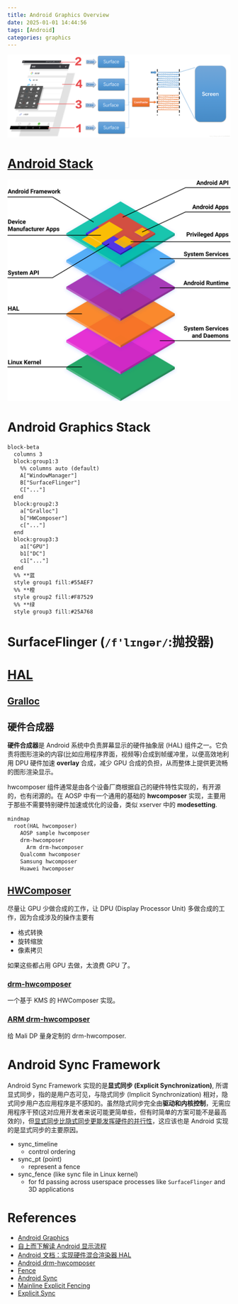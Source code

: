 ```yaml
---
title: Android Graphics Overview
date: 2025-01-01 14:44:56
tags: [Android]
categories: graphics
---
```



![Android Graphics](/images/hal/android-graphics.png)

<!--more-->

# [Android Stack](https://source.android.com/docs/core/architecture?hl=zh-cn)

![Android Stack](/images/hal/android-stack.svg)

# Android Graphics Stack

```mermaid
block-beta
  columns 3
  block:group1:3
    %% columns auto (default)   
    A["WindowManager"]
    B["SurfaceFlinger"]
    C["..."]
  end
  block:group2:3
    a["Gralloc"]
    b["HWComposer"]
    c["..."]
  end
  block:group3:3
    a1["GPU"]
    b1["DC"]
    c1["..."]
  end
  %% **蓝
  style group1 fill:#55AEF7
  %% **橙
  style group2 fill:#F87529
  %% **绿
  style group3 fill:#25A768
```

# SurfaceFlinger (`/f'lɪngər/`:抛投器)

# [HAL](https://android.googlesource.com/platform/hardware/libhardware/)

## [Gralloc](https://android.googlesource.com/platform/hardware/libhardware/+/refs/heads/main/modules/gralloc/)

## 硬件合成器

**硬件合成器**是 Android 系统中负责屏幕显示的硬件抽象层 (HAL) 组件之一。它负责将图形渲染的内容(比如应用程序界面，视频等)合成到帧缓冲里，以便高效地利用 DPU 硬件加速 **overlay** 合成，减少 GPU 合成的负担，从而整体上提供更流畅的图形渲染显示。

hwcomposer 组件通常是由各个设备厂商根据自己的硬件特性实现的，有开源的，也有闭源的。在 AOSP 中有一个通用的基础的 **hwcomposer** 实现，主要用于那些不需要特别硬件加速或优化的设备，类似 xserver 中的 **modesetting**.

```mermaid
mindmap
  root(HAL hwcomposer)
    AOSP sample hwcomposer
    drm-hwcomposer
      Arm drm-hwcomposer
    Qualcomm hwcomposer
    Samsung hwcomposer
    Huawei hwcomposer
```
## [HWComposer](https://android.googlesource.com/platform/hardware/libhardware/+/refs/heads/main/modules/hwcomposer/)

尽量让 GPU 少做合成的工作，让 DPU (Display Processor Unit) 多做合成的工作，因为合成涉及的操作主要有

- 格式转换
- 旋转缩放
- 像素拷贝

如果这些都占用 GPU 去做，太浪费 GPU 了。

### [drm-hwcomposer](https://gitlab.freedesktop.org/drm-hwcomposer/drm-hwcomposer)

一个基于 KMS 的 HWComposer 实现。

### [ARM drm-hwcomposer](https://github.com/ARM-software/drm-hwcomposer)

给 Mali DP 量身定制的 drm-hwcomposer.

# Android Sync Framework

Android Sync Framework 实现的是**显式同步 (Explicit Synchronization)**, 所谓显式同步，指的是用户态可见，与隐式同步 (Implicit Synchronization) 相对，隐式同步用户态应用程序是不感知的。虽然隐式同步完全由**驱动和内核控制**，无需应用程序干预(这对应用开发者来说可能更简单些，但有时简单的方案可能不是最高效的)，但[显式同步比隐式同步更能发挥硬件的并行性](https://www.collabora.com/news-and-blog/blog/2022/06/09/bridging-the-synchronization-gap-on-linux/)，这应该也是 Android 实现的是显式同步的主要原因。

- sync_timeline
  - control ordering
- sync_pt (point)
  - represent a fence
- sync_fence (like sync file in Linux kernel)
  - for fd passing across userspace processes like `SurfaceFlinger` and 3D applications

# References

- [Android Graphics](https://blog.csdn.net/liuning1985622/article/details/138453346?utm_medium=distribute.pc_relevant.none-task-blog-2~default~baidujs_baidulandingword~default-4-138453346-blog-45080305.235^v43^pc_blog_bottom_relevance_base6&spm=1001.2101.3001.4242.3&utm_relevant_index=6)
- [自上而下解读 Android 显示流程](https://zhuanlan.zhihu.com/p/261169653)
- [Android 文档：实现硬件混合渲染器 HAL](https://source.android.com/docs/core/graphics/implement-hwc?hl=zh-cn)
- [Android drm-hwcomposer](https://blog.csdn.net/stray2b/article/details/130291840)
- [Fence](https://blog.csdn.net/MoLiYw/article/details/118829051)
- [Android Sync](https://blog.linuxplumbersconf.org/2014/ocw/system/presentations/2355/original/03%20-%20sync%20&%20dma-fence.pdf)
- [Mainline Explicit Fencing](https://www.collabora.com/news-and-blog/blog/2016/09/13/mainline-explicit-fencing-part-1/)
- [Explicit Sync](https://zamundaaa.github.io/wayland/2024/04/05/explicit-sync.html)
